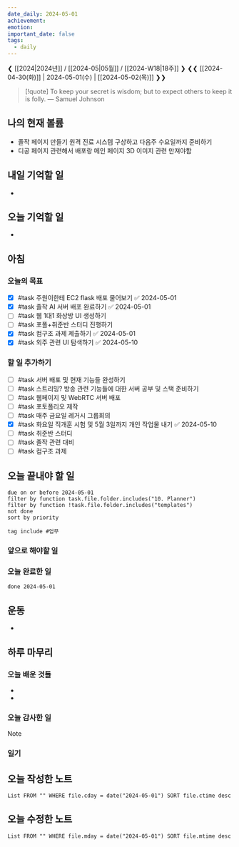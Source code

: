 ```yaml
---
date_daily: 2024-05-01
achievement: 
emotion: 
important_date: false
tags:
  - daily
---
```

❮ [[2024|2024년]] / [[2024-05|05월]] / [[2024-W18|18주]] ❯
❮❮ [[2024-04-30(화)]] | 2024-05-01(수) | [[2024-05-02(목)]] ❯❯

> [!quote] To keep your secret is wisdom; but to expect others to keep it is folly.
> — Samuel Johnson
## 나의 현재 볼륨
* 졸작 페이지 만들기 원격 진료 시스템 구상하고 다음주 수요일까지 준비하기
* 디공 페이지 관련해서 배포랑 메인 페이지 3D 이미지 관련 만져야함
## 내일 기억할 일
- 
## 오늘 기억할 일
* 


## 아침

### 오늘의 목표

- [x] #task 주원이한테 EC2 flask 배포 물어보기 ✅ 2024-05-01
- [x] #task 졸작 AI 서버 배포 완료하기 ✅ 2024-05-01
- [ ] #task 웹 1대1 화상방 UI 생성하기
- [ ] #task 포폴+취준반 스터디 진행하기
- [x] #task 컴구조 과제 제출하기 ✅ 2024-05-01
- [x] #task 외주 관련 UI 탐색하기 ✅ 2024-05-10

### 할 일 추가하기

- [ ] #task 서버 배포 및 현재 기능들 완성하기
- [ ] #task 스트리밍? 방송 관련 기능들에 대한 서버 공부 및 스택 준비하기
- [ ] #task 웹페이지 및 WebRTC 서버 배포
- [ ] #task 포토폴리오 제작
- [ ] #task 매주 금요일 레거시 그룹회의
- [x] #task 화요일 직개훈 시험 및 5월 3일까지 개인 작업물 내기 ✅ 2024-05-10
- [ ] #task 취준반 스터디
- [ ] #task 졸작 관련 대비
- [ ] #task 컴구조 과제

## 오늘 끝내야 할 일
```tasks
due on or before 2024-05-01
filter by function task.file.folder.includes("10. Planner")
filter by function !task.file.folder.includes("templates")
not done
sort by priority
```
```tasks
tag include #업무 
```

### 앞으로 해야할 일


### 오늘 완료한 일
```tasks
done 2024-05-01
```

## 운동
- 

## 하루 마무리
### 오늘 배운 것들
- 
- 
### 오늘 감사한 일
>[!note]
>
### 일기

## 오늘 작성한 노트
```dataview
List FROM "" WHERE file.cday = date("2024-05-01") SORT file.ctime desc

```

## 오늘 수정한 노트
```dataview
List FROM "" WHERE file.mday = date("2024-05-01") SORT file.mtime desc


```